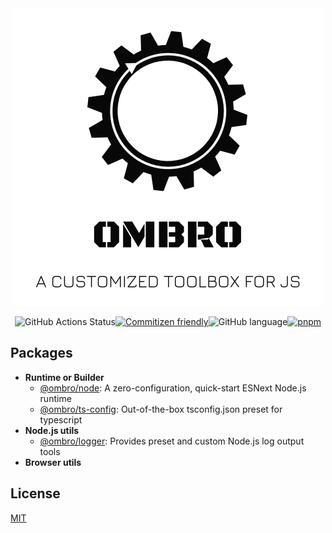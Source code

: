 <div align="center">

<img src="./docs/assets/logo.png" width="500" alt="ombro - a customized toolbox for js" />

![GitHub Actions Status](https://github.com/Cphayim/ombro/actions/workflows/ci.yml/badge.svg)[![Commitizen friendly](https://img.shields.io/badge/commitizen-friendly-brightgreen.svg)](http://commitizen.github.io/cz-cli/)![GitHub language](https://img.shields.io/github/languages/top/Cphayim/ombro.svg)[![pnpm](https://img.shields.io/badge/maintained%20with-pnpm-f49033.svg)](https://pnpm.io/)

</div>




## Packages

- **Runtime or Builder**
  - [@ombro/node](./packages/node): A zero-configuration, quick-start ESNext Node.js runtime
  - [@ombro/ts-config](./packages/tsconfig): Out-of-the-box tsconfig.json preset for typescript
- **Node.js utils**
  - [@ombro/logger](./packages/logger): Provides preset and custom Node.js log output tools
- **Browser utils**

## License

[MIT](./LICENSE)
